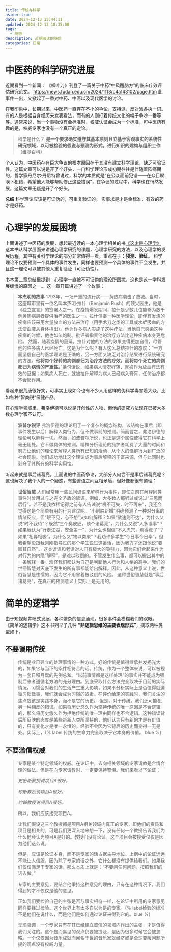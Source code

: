 ```yaml
---
title: 传统与科学
aside: true
date: 2024-12-13 15:44:11
updated: 2024-12-13 18:35:00
tags:
  - 随想
description: 近期阅读的随想
categories: 日常
---
```

# 中医药的科学研究进展

近期看到一个新闻： 《柳叶刀》刊登了一篇关于中药“中风醒脑方”的临床疗效评估研究论文。
https://news.fudan.edu.cn/2024/1113/c4a143102/page.htm 
此事件一出，又掀起了一番对中药、中医以及现代医学的讨论。

在我印象中，长期以来，中医药一直存在不小的争论，支持派，反对派各执一词。有的人是根据自身经历来发表看法，而有的人则打着传统文化的幌子争吵一番等等。通常来说，当一个事物没有金标准时，权威认证会成为一个标准，可中医药有趣的是，权威专家也没有一个真正的定论。

> 科学是什么？
> **是一个要求确实遵守其基本原则且立基于客观事实的系统性研究领域，以可被检验的假说与预测为形式，进行知识的建构与组织工作** （维基百科）

个人认为，中医药存在巨大争议的根本原因在于其没有建立科学理论，缺乏可验证性。这篇文章可以说是开了个好头，一门科学理论形成初期往往是伴随着阵痛期的，哲学家丹尼尔·丹尼特曾说过，科学的本质就是“在公众面前犯错——在众目睽睽下犯错，希望他人能够帮助修正这些错误”，在争议的过程中，科学也在悄然发展，这篇文章无疑是开了个好头。

**总结**
科学理论应该是可证伪的，可重复验证的。
实事求是才是金标准，有效的药才是好药。

# 心理学的发展困境

上面讲述了中医药的发展，想起最近读的一本心理学相关的书[《这才是心理学》](https://book.douban.com/subject/35023259/)  
这本书从科学层面来讲述心理学研究的课题，心理学研究的方法，以及心理学的发展历程。其中有关科学理论的部分非常值得一看，重点在于：**预测、验证**。
科学理论不仅要预测一个具体的事件发生，同样也要预测一个具体的事件不会发生。并且这一理论可以被其他人重复验证（可证伪性）。

书本第二章总结里提到：心理学一直被不可证伪的理论所困扰，这也是这一学科发展缓慢的原因之一。
这一章开篇讲述了一个故事：

> **本杰明的故事**
> 1793年，一场严重的流行病——黄热病袭击了费城。当时，这座城市里有一位名叫本杰明·拉什（Benjamin Rush）的顶尖医生，他是《独立宣言》的签署人之一。在疫情爆发期间，拉什是少数几位能够为数千例黄热病患者提供治疗的医生之一。拉什信奉一种医学理论，即伴有发烧的疾病应该采用大量放血的方法来治疗（用手术刀之类的工具或水蛭吸血的方法使血液从身体排出）。他为许多病人实施了这种疗法，当他自己感染这种疾病的时候，他也如法炮制。批评者指责他的治疗方法比这种疾病本身更危险。
> 然而，随着疫情的蔓延，拉什对他的疗法的效果变得更加自信，尽管他的许多病人已经死亡。这是为什么呢？有人这么总结拉什的态度：“一方面坚信自己的医学理论是正确的，另一方面又缺乏对治疗结果进行系统研究的方法。**他将每个好转的病例都归为治疗方法的疗效，而将每个死亡的病例都归为病情的严重性。**”换句话说，如果病人情况好转，就被作为放血疗法有效的证据；如果病人死亡，就被拉什解释为病人已经病入膏肓，任何治疗都不会起作用。

看起来很荒唐很好笑，可事实上现如今也有不少人用这样的伪科学毒害着大众，比如各种“智商税”保健产品。

在心理学领域里，弗洛伊德可以说是开创性的人物，但他的研究方法现在已被大多数心理学家不认可。


> **波普尔锐评**
> 弗洛伊德的理论用了一个复杂的概念结构，该结构在事后（即事件发生以后）解释人类行为，但不做事前的预测。简而言之，弗洛伊德的理论可以解释一切。然而，如波普尔所说，也正是这个属性使得它在科学上毫无用处。它不做具体的预测。精神分析理论的拥护者耗费了大量的时间和努力让他们的理论来解释人类所有已知的活动，从个人的怪癖行为到广泛的社会现象。他们成功地让这个理论成为事后解释的丰富来源，但与此同时也剥夺了其所有的科学实用性。

听起来就是事后诸葛亮，上面说的中医药争论，大部分人何尝不是事后诸葛亮呢？
这也解决了我个人的一个疑惑，有些谚语之间互相矛盾，但好像都很有道理：

>**世俗智慧**
> 人们经常用一些民间谚语来解释行为事件，即使之前在解释同类事件时曾用过与之完全矛盾的谚语。例如，大多数人都听过或说过“三思而后行”。若不是我依稀记得之前有人告诫说“机不可失，时不再来”，我还会觉得这是个简单有用的行为建议呢。“小别胜新婚”明确预测了一种对分离的情绪反应，但“眼不见，心不想”又如何解释？如果“欲速则不达”，为什么又说“时不我待”？既然“三个臭皮匠，顶个诸葛亮”，为什么又说“人多误事”？如果我认为“行走江湖，安全第一”，为什么也相信“不入虎穴，焉得虎子”？如果“相异相吸”，为什么又“物以类聚”？我劝许多学生“今日事今日毕”，但我希望没跟我刚刚指导过的那个学生说过这番话，因为我方才还跟他说“要顺其自然”。
> 这类谚语和老话对人们有极大的吸引力，因为它们合起来作为对行为的内隐“解释”，是难以驳倒的。不管发生什么事，都可以搬出其中的一条解释一番。难怪我们都认为自己是判断他人行为和人格的高手。我们的世俗智慧对天底下发生的所有事都能给出解释。因此，从这种意义上说，世俗智慧是怯懦的，因为它不用冒着被驳倒的风险。
> 这种世俗智慧就是“事后诸葛亮”，在真正的预测意义上实际上是无用的。


# 简单的逻辑学

由于短视频井喷式发展，各种繁杂的信息涌现，很多事件会模糊我们的双眼。
《简单的逻辑学》这本书列举了几种 **“非逻辑思维的主要表现形式”**，摘取两种类型如下。

## 不要误用传统


> 传统是业已建立的处理事情的一种方式。好的传统是值得继承并发扬光大的，如果它与当下的条件相符合的话。传统，作为一个整体来说，可以被视为一套日积月累的先例总和。“以前事情都是这样处理”的事实并不能成为强制后来者遵循老方法的充分理由。到底采取什么方法完全取决于目前的实际情况。习惯会对我们的生活产生重大影响，如果不分析实际上是否值得就遵循习惯做事，我们就会成为习惯的奴隶。在评价给定的实践时，我们关注的焦点应该是实践本身，而不是它的历史。
> 但是，对于传统，我们还可能犯另一种相反的错误。如果将历史悠久作为坚持传统的唯一原因是不合逻辑的，那么将历史悠久作为拒绝传统的唯一理由同样也不合逻辑。这种错误背后所反映的态度是某些新新人类所坚持的，他们认为只有新的才是有价值的，只有变化才是唯一永恒的。经验不会因为它背后的历史而变得一无是处。实际上，{% label 传统的生命力完全取决于它本身的价值。 blue %}

## 不要滥信权威

> 专家是某个特定领域的权威。在论证中，去向相关领域的专家请教是合情合理的做法。但是在向专家请教时，一定要保持警惕。我们来看以下论证：
> 
> *史密斯教授说项目A很好。*
> 
> *琼斯教授说项目A很好。*
> 
> *约翰教授说项目A很好。*
> 
> 所以，我们应该接受项目A。
> 
> 让我们假设这三个教授都是项目A相关领域内真正的专家，即他们的资质和项目是相关的。可是我们更深入地来想一下，没有任何一个教授告诉我们为什么他会认为项目A是好的。教授们没有论证。这个项目会被接受仅仅是因为他们这么说。
> 
> 但是，应该是论证本身，而不是专家的话占据主导地位。上例中的论证远远不能让人信服，因为除了专家的话之外，它什么都没有提供给我们。如果我们仅仅满足于专家的话，那么本质上就是：“不要问任何问题，按照我们的话去做。”
> 
> 专家的主要意见，要结合他秉持这种意见的理由，只有在这种情况下，我们得到的才不仅仅是他的意见。
> 
> 正如我们要检验自己的主张是否与事实相符一样，在论证中所用的专家意见同样要经过检验。这个世界上有太多自以为是的专家。{% label检验的标准不是他们在说什么，而是他们是如何通过论证来得到它的。blue %}
> 
> 无须强调，一个专家只有在其已经建立威信的领域内作出的主张，才是值得我们关注的。这个显而易见的观点仍要被提及，是因为很多时候它会被忽略。一个仅仅因为音乐成就而闻名于世的音乐家就经济或是全球变暖问题所提的观点没有权威力量。